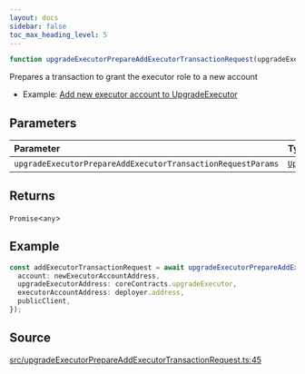 ```yaml
---
layout: docs
sidebar: false
toc_max_heading_level: 5
---
```


```ts
function upgradeExecutorPrepareAddExecutorTransactionRequest(upgradeExecutorPrepareAddExecutorTransactionRequestParams: UpgradeExecutorPrepareAddExecutorTransactionRequestParams): Promise<any>
```

Prepares a transaction to grant the executor role to a new account

- Example: [Add new executor account to UpgradeExecutor](https://github.com/OffchainLabs/arbitrum-orbit-sdk/blob/main/examples/upgrade-executor-add-account/index.ts)

## Parameters

| Parameter | Type | Description |
| :------ | :------ | :------ |
| `upgradeExecutorPrepareAddExecutorTransactionRequestParams` | [`UpgradeExecutorPrepareAddExecutorTransactionRequestParams`](../type-aliases/UpgradeExecutorPrepareAddExecutorTransactionRequestParams.md) | [UpgradeExecutorPrepareAddExecutorTransactionRequestParams](../type-aliases/UpgradeExecutorPrepareAddExecutorTransactionRequestParams.md) |

## Returns

`Promise`\<`any`\>


## Example

```ts
const addExecutorTransactionRequest = await upgradeExecutorPrepareAddExecutorTransactionRequest({
  account: newExecutorAccountAddress,
  upgradeExecutorAddress: coreContracts.upgradeExecutor,
  executorAccountAddress: deployer.address,
  publicClient,
});
```

## Source

[src/upgradeExecutorPrepareAddExecutorTransactionRequest.ts:45](https://github.com/OffchainLabs/arbitrum-orbit-sdk/blob/9d5595a042e42f7d6b9af10a84816c98ea30f330/src/upgradeExecutorPrepareAddExecutorTransactionRequest.ts#L45)
